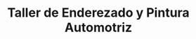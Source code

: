 ---
title: "Taller de Enderezado y Pintura Automotriz"
url: /granada/taller-de-enderezado-y-pintura-automotriz/
shop: Autowerkstatt
---